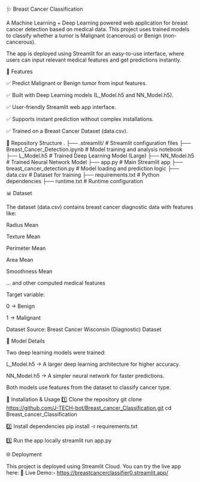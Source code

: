 🩺 Breast Cancer Classification

A Machine Learning + Deep Learning powered web application for breast cancer detection based on medical data. This project uses trained models to classify whether a tumor is Malignant (cancerous) or Benign (non-cancerous).

The app is deployed using Streamlit for an easy-to-use interface, where users can input relevant medical features and get predictions instantly.

📌 Features

✅ Predict Malignant or Benign tumor from input features.

✅ Built with Deep Learning models (L_Model.h5 and NN_Model.h5).

✅ User-friendly Streamlit web app interface.

✅ Supports instant prediction without complex installations.

✅ Trained on a Breast Cancer Dataset (data.csv).

📂 Repository Structure
.
├── .streamlit/                 # Streamlit configuration files
├── Breast_Cancer_Detection.ipynb  # Model training and analysis notebook
├── L_Model.h5                   # Trained Deep Learning Model (Large)
├── NN_Model.h5                  # Trained Neural Network Model
├── app.py                       # Main Streamlit app
├── breast_cancer_detection.py   # Model loading and prediction logic
├── data.csv                     # Dataset for training
├── requirements.txt             # Python dependencies
├── runtime.txt                  # Runtime configuration

📊 Dataset

The dataset (data.csv) contains breast cancer diagnostic data with features like:

Radius Mean

Texture Mean

Perimeter Mean

Area Mean

Smoothness Mean

… and other computed medical features

Target variable:

0 → Benign

1 → Malignant

Dataset Source: Breast Cancer Wisconsin (Diagnostic) Dataset

🧠 Model Details

Two deep learning models were trained:

L_Model.h5 → A larger deep learning architecture for higher accuracy.

NN_Model.h5 → A simpler neural network for faster predictions.

Both models use features from the dataset to classify cancer type.

🚀 Installation & Usage
1️⃣ Clone the repository
git clone https://github.com/J-TECH-bot/Breast_cancer_Classification.git
cd Breast_cancer_Classification

2️⃣ Install dependencies
pip install -r requirements.txt

3️⃣ Run the app locally
streamlit run app.py

🌐 Deployment

This project is deployed using Streamlit Cloud.
You can try the live app here: 🔗 Live Demo:- https://breastcancerclassifier0.streamlit.app/ 
